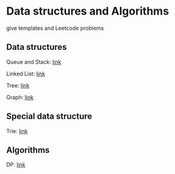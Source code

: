# Data structures and Algorithms

give templates and Leetcode problems

## Data structures

Queue and Stack: [link](./queue_and_stack)

Linked List: [link](./linked_list)

Tree: [link](./tree)

Graph: [link](./graph)

## Special data structure

Trie: [link](./tree/trie)

## Algorithms

DP: [link](./dynamic_programming)